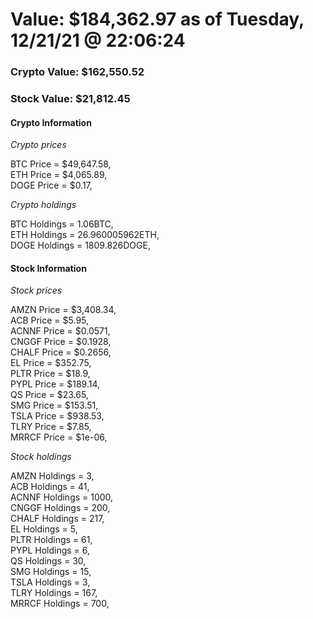 # Value: $184,362.97 as of Tuesday, 12/21/21 @ 22:06:24 

### Crypto Value: $162,550.52

### Stock Value: $21,812.45

#### Crypto Information 
*Crypto prices* 

BTC Price = $49,647.58,  
ETH Price = $4,065.89,  
DOGE Price = $0.17,  


*Crypto holdings* 

BTC Holdings = 1.06BTC,  
ETH Holdings = 26.960005962ETH,  
DOGE Holdings = 1809.826DOGE,  


#### Stock Information 

*Stock prices* 

AMZN Price = $3,408.34,  
ACB Price = $5.95,  
ACNNF Price = $0.0571,  
CNGGF Price = $0.1928,  
CHALF Price = $0.2656,  
EL Price = $352.75,  
PLTR Price = $18.9,  
PYPL Price = $189.14,  
QS Price = $23.65,  
SMG Price = $153.51,  
TSLA Price = $938.53,  
TLRY Price = $7.85,  
MRRCF Price = $1e-06,  


*Stock holdings* 

AMZN Holdings = 3,  
ACB Holdings = 41,  
ACNNF Holdings = 1000,  
CNGGF Holdings = 200,  
CHALF Holdings = 217,  
EL Holdings = 5,  
PLTR Holdings = 61,  
PYPL Holdings = 6,  
QS Holdings = 30,  
SMG Holdings = 15,  
TSLA Holdings = 3,  
TLRY Holdings = 167,  
MRRCF Holdings = 700,  


